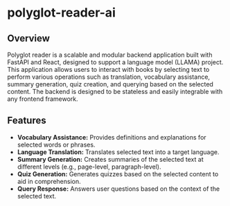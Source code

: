 # polyglot-reader-ai

## Overview

Polyglot reader is a scalable and modular backend application built with FastAPI and React, designed to support a language model (LLAMA) project. This application allows users to interact with books by selecting text to perform various operations such as translation, vocabulary assistance, summary generation, quiz creation, and querying based on the selected content. The backend is designed to be stateless and easily integrable with any frontend framework.

## Features

- **Vocabulary Assistance:** Provides definitions and explanations for selected words or phrases.
- **Language Translation:** Translates selected text into a target language.
- **Summary Generation:** Creates summaries of the selected text at different levels (e.g., page-level, paragraph-level).
- **Quiz Generation:** Generates quizzes based on the selected content to aid in comprehension.
- **Query Response:** Answers user questions based on the context of the selected text.
